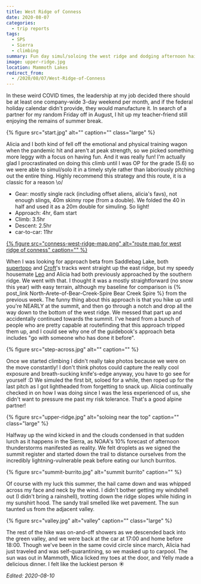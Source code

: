 ```yaml
---
title: West Ridge of Conness
date: 2020-08-07
categories:
  - trip reports
tags:
  - SPS
  - Sierra
  - climbing
summary: Fun day simul/soloing the west ridge and dodging afternoon hail & lightning. So good!
image: upper-ridge.jpg
location: Mammoth Lakes
redirect_from:
  - /2020/08/07/West-Ridge-of-Conness
---
```


In these weird COVID times, the leadership at my job decided there should be at least one company-wide 3-day weekend per month, and if the federal holiday calendar didn't provide, they would manufacture it. In search of a partner for my random Friday off in August, I hit up my teacher-friend still enjoying the remains of summer break.

{% figure src="start.jpg" alt="" caption="" class="large" %}

Alicia and I both kind of fell off the emotional and physical training wagon when the pandemic hit and aren't at peak strength, so we picked something more leggy with a focus on having fun. And it was really fun! I'm actually glad I procrastinated on doing this climb until I was OP for the grade (5.6) so we were able to simul/solo it in a timely style rather than laboriously pitching out the entire thing. Highly recommend this strategy and this route, it is a classic for a reason \o/

- Gear: mostly single rack (including offset aliens, alicia's favs), not enough slings, 40m skinny rope (from a double). We folded the 40 in half and used it as a 20m double for simuling. So light!
- Approach: 4hr, 6am start
- Climb: 3.5hr
- Descent: 2.5hr
- car-to-car: 11hr

<a href="conness-west-ridge-map.png">

{% figure src="conness-west-ridge-map.png" alt="route map for west ridge of conness" caption="" %}
</a>

When I was looking for approach beta from Saddlebag Lake, both [supertopo](http://www.supertopo.com/packs/highsierra.html) and [Croft](http://maximuspress.com/shop/proddetail.php?prod=GGA)'s tracks went straight up the east ridge, but my speedy housemate [Leo](lfranchi.com) and Alicia had both previously approached by the southern ridge. We went with that. I thought it was a mostly straightforward (no snow this year) with easy terrain, although my baseline for comparison is {% post_link North-Arete-of-Bear-Creek-Spire Bear Creek Spire %} from the previous week. The funny thing about this approach is that you hike up until you're NEARLY at the summit, and then go through a notch and drop all the way down to the bottom of the west ridge. We messed that part up and accidentally continued towards the summit. I've heard from a bunch of people who are pretty capable at routefinding that this approach tripped them up, and I could see why one of the guidebook's approach beta includes "go with someone who has done it before".

<div class="photo-section">
  
  <div class="photo-right-pull">

{% figure src="step-across.jpg" alt="" caption="" %}

  </div>

Once we started climbing I didn't really take photos because we were on the move constantly! I don't think photos could capture the really cool exposure and breath-sucking knife's-edge anyway, you have to go see for yourself :D We simuled the first bit, soloed for a while, then roped up for the last pitch as I got lightheaded from forgetting to snack up. Alicia continually checked in on how I was doing since I was the less experienced of us, she didn't want to pressure me past my risk tolerance. That's a good alpine partner!

</div>

{% figure src="upper-ridge.jpg" alt="soloing near the top" caption="" class="large" %}

Halfway up the wind kicked in and the clouds condensed in that sudden lurch as it happens in the Sierra, as NOAA's 10% forecast of afternoon thunderstorms manifested as reality. We felt droplets as we signed the summit register and started down the trail to distance ourselves from the incredibly lightning-vulnerable peak before eating our lunch burritos.

{% figure src="summit-burrito.jpg" alt="summit burrito" caption="" %}

Of course with my luck this summer, the hail came down and was whipped across my face and neck by the wind. I didn't bother getting my windshell out (I didn't bring a rainshell), trotting down the ridge slopes while hiding in my sunshirt hood. The sandy trail smelled like wet pavement. The sun taunted us from the adjacent valley.

{% figure src="valley.jpg" alt="valley" caption="" class="large" %}

The rest of the hike was on-and-off showers as we descended back into the green valley, and we were back at the car at 17:00 and home before 18:00. Though we've been in the same covid circle since march, Alicia had just traveled and was self-quarantining, so we masked up to carpool. The sun was out in Mammoth, Mica licked my toes at the door, and Yelly made a delicious dinner. I felt like the luckiest person ☀️

_Edited: 2020-08-10_

